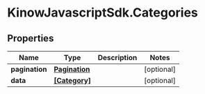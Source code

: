 # KinowJavascriptSdk.Categories

## Properties
Name | Type | Description | Notes
------------ | ------------- | ------------- | -------------
**pagination** | [**Pagination**](Pagination.md) |  | [optional] 
**data** | [**[Category]**](Category.md) |  | [optional] 


